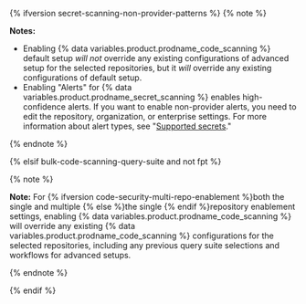 {% ifversion secret-scanning-non-provider-patterns %}
{% note %}

**Notes:**

* Enabling {% data variables.product.prodname_code_scanning %} default setup _will not_ override any existing configurations of advanced setup for the selected repositories, but it _will_ override any existing configurations of default setup.
* Enabling "Alerts" for {% data variables.product.prodname_secret_scanning %} enables high-confidence alerts. If you want to enable non-provider alerts, you need to edit the repository, organization, or enterprise settings. For more information about alert types, see "[Supported secrets](/code-security/secret-scanning/introduction/supported-secret-scanning-patterns#supported-secrets)."

{% endnote %}

{% elsif bulk-code-scanning-query-suite and not fpt %}

{% note %}

**Note:** For {% ifversion code-security-multi-repo-enablement %}both the single and multiple {% else %}the single {% endif %}repository enablement settings, enabling {% data variables.product.prodname_code_scanning %} will override any existing {% data variables.product.prodname_code_scanning %} configurations for the selected repositories, including any previous query suite selections and workflows for advanced setups.

{% endnote %}

{% endif %}
